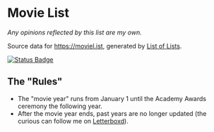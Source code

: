 # Movie List

_Any opinions reflected by this list are my own._

Source data for https://moviel.ist, generated by [List of Lists](https://github.com/jluszcz/ListOfLists-rs).

[![Status Badge](https://github.com/jluszcz/MovieList/actions/workflows/workflow.yml/badge.svg)](https://github.com/jluszcz/MovieList/actions/workflows/workflow.yml)

## The "Rules"

- The "movie year" runs from January 1 until the Academy Awards ceremony the following year.
- After the movie year ends, past years are no longer updated (the curious can follow me on
  [Letterboxd](https://letterboxd.com/jluszcz/)).
